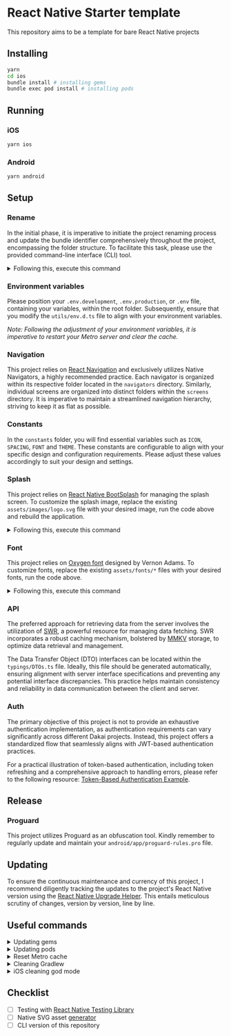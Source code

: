 # React Native Starter template

This repository aims to be a template for bare React Native projects

## Installing

```bash
yarn
cd ios
bundle install # installing gems
bundle exec pod install # installing pods
```

## Running

### iOS

```bash
yarn ios
```

### Android

```bash
yarn android
```

## Setup

### Rename

In the initial phase, it is imperative to initiate the project renaming process and update the bundle identifier comprehensively throughout the project, encompassing the folder structure. To facilitate this task, please use the provided command-line interface (CLI) tool.

<details>
<summary>Following this, execute this command</summary>

```bash
npx react-native-rename "Dakai" -b "com.dakai.app"
```

</details>

### Environment variables

Please position your `.env.development`, `.env.production`, or `.env` file, containing your variables, within the root folder. Subsequently, ensure that you modify the `utils/env.d.ts` file to align with your environment variables.

_Note: Following the adjustment of your environment variables, it is imperative to restart your Metro server and clear the cache._

### Navigation

This project relies on [React Navigation](https://reactnavigation.org) and exclusively utilizes Native Navigators, a highly recommended practice. Each navigator is organized within its respective folder located in the `navigators` directory. Similarly, individual screens are organized into distinct folders within the `screens` directory. It is imperative to maintain a streamlined navigation hierarchy, striving to keep it as flat as possible.

### Constants

In the `constants` folder, you will find essential variables such as `ICON`, `SPACING`, `FONT` and `THEME`. These constants are configurable to align with your specific design and configuration requirements. Please adjust these values accordingly to suit your design and settings.

### Splash

This project relies on [React Native BootSplash](https://github.com/zoontek/react-native-bootsplash) for managing the splash screen. To customize the splash image, replace the existing `assets/images/logo.svg` file with your desired image, run the code above and rebuild the application.

<details>
<summary>Following this, execute this command</summary>

```bash
yarn react-native generate-bootsplash src/assets/images/logo.svg \
  --platforms=android,ios \
  --background=000000 \
  --logo-width=156 \
  --assets-output=src/assets/splash \
  --flavor=main
```

</details>

### Font

This project relies on [Oxygen font](https://fonts.google.com/specimen/Oxygen) designed by Vernon Adams. To customize fonts, replace the existing `assets/fonts/*` files with your desired fonts, run the code above.

<details>
<summary>Following this, execute this command</summary>

```bash
npx react-native-asset
```

</details>

### API

The preferred approach for retrieving data from the server involves the utilization of [SWR](https://swr.vercel.app), a powerful resource for managing data fetching. SWR incorporates a robust caching mechanism, bolstered by [MMKV](https://github.com/Tencent/MMKV) storage, to optimize data retrieval and management.

The Data Transfer Object (DTO) interfaces can be located within the `typings/DTOs.ts` file. Ideally, this file should be generated automatically, ensuring alignment with server interface specifications and preventing any potential interface discrepancies. This practice helps maintain consistency and reliability in data communication between the client and server.

### Auth

The primary objective of this project is not to provide an exhaustive authentication implementation, as authentication requirements can vary significantly across different Dakai projects. Instead, this project offers a standardized flow that seamlessly aligns with JWT-based authentication practices.

For a practical illustration of token-based authentication, including token refreshing and a comprehensive approach to handling errors, please refer to the following resource: [Token-Based Authentication Example](https://github.com/DakaiGroup/tiltt-customer-application/blob/a33e6d873957d9f8184c6d5f081eb0be0e5c5d61/src/hooks/useAPI.ts#L16).

## Release

### Proguard

This project utilizes Proguard as an obfuscation tool. Kindly remember to regularly update and maintain your `android/app/proguard-rules.pro` file.

## Updating

To ensure the continuous maintenance and currency of this project, I recommend diligently tracking the updates to the project's React Native version using the [React Native Upgrade Helper](https://react-native-community.github.io/upgrade-helper/). This entails meticulous scrutiny of changes, version by version, line by line.

## Useful commands

<details>
<summary>Updating gems</summary>

```bash
cd ios
bundle update
```

</details>

<details>
<summary>Updating pods</summary>

```bash
cd ios
bundle exec pod install --repo-update
```

</details>

<details>
<summary>Reset Metro cache</summary>

```bash
yarn start --reset-cache
```

</details>

<details>
<summary>Cleaning Gradlew</summary>

```bash
cd android
./gradlew clean
```

</details>

<details>
<summary>iOS cleaning god mode</summary>

If it's not enough run the [clean-rn](https://github.com/mrousavy/clean-rn) CLI tool

```bash
rm -rf node_modules
rm -rf vendor
yarn
cd ios
rm -rf build
rm -rf Pods
rm -f Podfile.lock
```

</details>

## Checklist

- [ ] Testing with [React Native Testing Library](https://callstack.github.io/react-native-testing-library/)
- [ ] Native SVG asset [generator](https://github.com/oblador/react-native-vector-image/blob/master/README.md)
- [ ] CLI version of this repository
